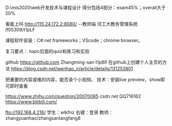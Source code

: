 D:\mis2020\web开发技术与课程设计
得分包括4部分：exam45%；overall大于50%

看能上吗
http://115.24.172.2:8080/   --教师端
 河工大教务管理系统   lf05309/t1pLF

课程软件安装：C#.net frameworks；VScode；chrome browser。

复习要点：
topic后面的quiz和练习和实验

github
https://github.com  Zhangming-san   t1p8lf 
在github上创建个人主页的方法
https://blog.csdn.net/wenhao_ir/article/details/131253801

把重要的内容或难的内容，能否录个小视频。
技术：安装live preview，show即可即时查看


https://www.zhihu.com/question/20070065
csdn.net  QQ716162
https://www.bilibili.com/

ftp://192.168.4.216/
学生：wlkfnz
右键：登录
教师：zhangyuanhao/zhangsanlangfang8  
